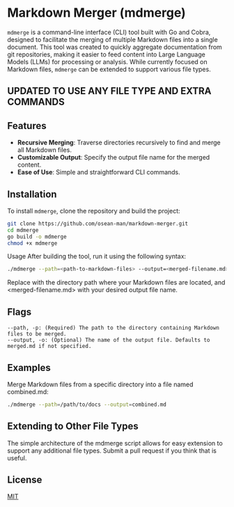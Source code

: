 # Markdown Merger (mdmerge)

`mdmerge` is a command-line interface (CLI) tool built with Go and Cobra, designed to facilitate the merging of multiple Markdown files into a single document. This tool was created to quickly aggregate documentation from git repositories, making it easier to feed content into Large Language Models (LLMs) for processing or analysis. While currently focused on Markdown files, `mdmerge` can be extended to support various file types.

## UPDATED TO USE ANY FILE TYPE AND EXTRA COMMANDS

## Features

- **Recursive Merging**: Traverse directories recursively to find and merge all Markdown files.
- **Customizable Output**: Specify the output file name for the merged content.
- **Ease of Use**: Simple and straightforward CLI commands.

## Installation

To install `mdmerge`, clone the repository and build the project:

```bash
git clone https://github.com/osean-man/markdown-merger.git
cd mdmerge
go build -o mdmerge
chmod +x mdmerge
```
Usage
After building the tool, run it using the following syntax:
```bash
./mdmerge --path=<path-to-markdown-files> --output=<merged-filename.md>
```
Replace <path-to-markdown-files> with the directory path where your Markdown files are located, and <merged-filename.md> with your desired output file name.
## Flags
```
--path, -p: (Required) The path to the directory containing Markdown files to be merged.
--output, -o: (Optional) The name of the output file. Defaults to merged.md if not specified.
```
## Examples
Merge Markdown files from a specific directory into a file named combined.md:
```bash
./mdmerge --path=/path/to/docs --output=combined.md
```
## Extending to Other File Types
The simple architecture of the mdmerge script allows for easy extension to support any additional file types. Submit a pull request if you think that is useful.

## License
[MIT](https://choosealicense.com/licenses/mit/)
